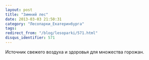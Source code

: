 ```yaml
---
layout: post
title: "Зимний лес"
date: 2013-03-03 21:50:31
category: "Лесопарки_Екатеринбурга"
tags:
redirect_from: "/blog/lesoparki/571.html"
disqus_identifier: 571
---
```

Источник свежего воздуха и здоровья для множества горожан.
